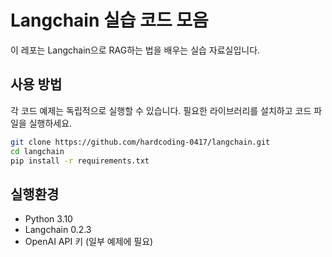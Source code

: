 # Langchain 실습 코드 모음

이 레포는 Langchain으로 RAG하는 법을 배우는 실습 자료실입니다.

## 사용 방법

각 코드 예제는 독립적으로 실행할 수 있습니다. 필요한 라이브러리를 설치하고 코드 파일을 실행하세요.

```bash
git clone https://github.com/hardcoding-0417/langchain.git
cd langchain
pip install -r requirements.txt
```

## 실행환경

- Python 3.10
- Langchain 0.2.3
- OpenAI API 키 (일부 예제에 필요)
